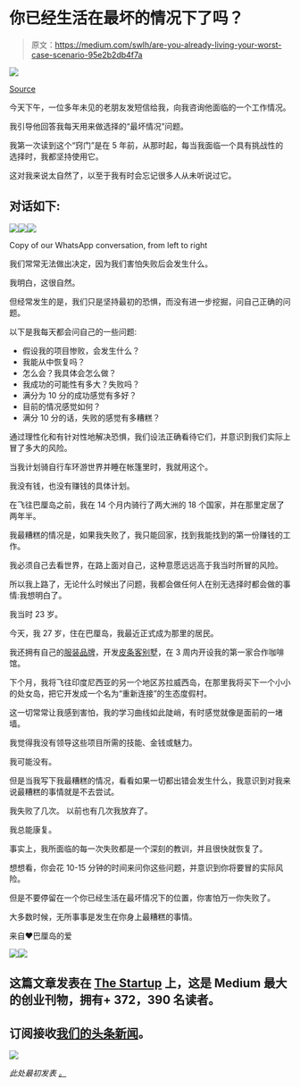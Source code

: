 # 你已经生活在最坏的情况下了吗？

> 原文：<https://medium.com/swlh/are-you-already-living-your-worst-case-scenario-95e2b2db4f7a>

![](img/2375bec2f4e8b5e2ec3a033f36043b64.png)

[Source](http://www.unsplash.com)

今天下午，一位多年未见的老朋友发短信给我，向我咨询他面临的一个工作情况。

我引导他回答我每天用来做选择的“最坏情况”问题。

我第一次读到这个“窍门”是在 5 年前，从那时起，每当我面临一个具有挑战性的选择时，我都坚持使用它。

这对我来说太自然了，以至于我有时会忘记很多人从未听说过它。

## 对话如下:

![](img/9c8343a20091d03e50ba3df8718404f7.png)![](img/269bb0b8c8857a7459900bf9628050cd.png)![](img/3f3676852ed8f68e8ae93cc0d3d429bf.png)

Copy of our WhatsApp conversation, from left to right

我们常常无法做出决定，因为我们害怕失败后会发生什么。

我明白，这很自然。

但经常发生的是，我们只是坚持最初的恐惧，而没有进一步挖掘，问自己正确的问题。

以下是我每天都会问自己的一些问题:

*   假设我的项目惨败，会发生什么？
*   我能从中恢复吗？
*   怎么会？我具体会怎么做？
*   我成功的可能性有多大？失败吗？
*   满分为 10 分的成功感觉有多好？
*   目前的情况感觉如何？
*   满分 10 分的话，失败的感觉有多糟糕？

通过理性化和有针对性地解决恐惧，我们设法正确看待它们，并意识到我们实际上冒了多大的风险。

当我计划骑自行车环游世界并睡在帐篷里时，我就用这个。

我没有钱，也没有赚钱的具体计划。

在飞往巴厘岛之前，我在 14 个月内骑行了两大洲的 18 个国家，并在那里定居了两年半。

我最糟糕的情况是，如果我失败了，我只能回家，找到我能找到的第一份赚钱的工作。

我必须自己去看世界，在路上面对自己，这种意愿远远高于我当时所冒的风险。

所以我上路了，无论什么时候出了问题，我都会做任何人在别无选择时都会做的事情:我想明白了。

我当时 23 岁。

今天，我 27 岁，住在巴厘岛，我最近正式成为那里的居民。

我还拥有自己的[服装品牌](http://www.doyou.co)，开发[皮条客别墅](http://www.hustlersvilla.com)，在 3 周内开设我的第一家合作咖啡馆。

下个月，我将飞往印度尼西亚的另一个地区苏拉威西岛，在那里我将买下一个小小的处女岛，把它开发成一个名为“重新连接”的生态度假村。

这一切常常让我感到害怕，我的学习曲线如此陡峭，有时感觉就像是面前的一堵墙。

我觉得我没有领导这些项目所需的技能、金钱或魅力。

我可能没有。

但是当我写下我最糟糕的情况，看看如果一切都出错会发生什么，我意识到对我来说最糟糕的事情就是不去尝试。

我失败了几次。
以前也有几次我放弃了。

我总能康复。

事实上，我所面临的每一次失败都是一个深刻的教训，并且很快就恢复了。

想想看，你会花 10-15 分钟的时间来问你这些问题，并意识到你将要冒的实际风险。

但是不要停留在一个你已经生活在最坏情况下的位置，你害怕万一你失败了。

大多数时候，无所事事是发生在你身上最糟糕的事情。

来自❤巴厘岛的爱

![](img/8f993fc6217502afc02cd1b747617644.png)[![](img/308a8d84fb9b2fab43d66c117fcc4bb4.png)](https://medium.com/swlh)

## 这篇文章发表在 [The Startup](https://medium.com/swlh) 上，这是 Medium 最大的创业刊物，拥有+ 372，390 名读者。

## 订阅接收[我们的头条新闻](http://growthsupply.com/the-startup-newsletter/)。

[![](img/b0164736ea17a63403e660de5dedf91a.png)](https://medium.com/swlh)

*此处最初发表* [*。*](https://doyou.co/blogs/daily-hustle/are-you-already-living-your-worst-case-scenario)